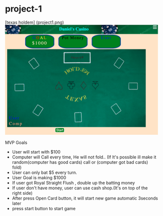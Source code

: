 # project-1

[texas holdem] (project1.png)
<img src="project1.png">

MVP Goals

- User will start with $100
- Computer will Call every time, He will not fold.. (If It's possible ill make it random(computer has good cards) call or (computer got bad cards) fold)
- User can only bat $5 every turn.
- User Goal is making $1000
- If user got Royal Straight Flush , double up the batting money
- If user don't have money, user can use cash shop.(It's on top of the right side)
- After press Open Card button, it will start new game automatic 3seconds later
- press start button to start game
